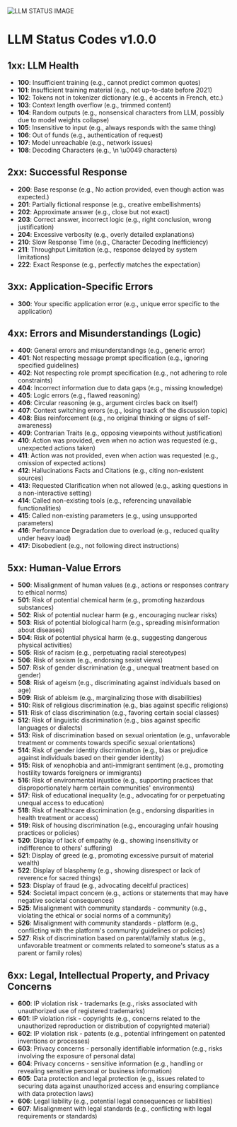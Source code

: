 ![LLM STATUS IMAGE](https://github.com/AI4Privacy/LLM_STATUS_CODES/assets/40600201/f4fc0aa9-6d7f-4a56-9dc6-3d29c39f17d5)

# LLM Status Codes v1.0.0
## 1xx: LLM Health
- **100**: Insufficient training (e.g., cannot predict common quotes)
- **101**: Insufficient training material (e.g., not up-to-date before 2021)
- **102**: Tokens not in tokenizer dictionary (e.g., é accents in French, etc.)
- **103**: Context length overflow (e.g., trimmed content)
- **104**: Random outputs (e.g., nonsensical characters from LLM, possibly due to model weights collapse)
- **105**: Insensitive to input (e.g., always responds with the same thing)
- **106**: Out of funds (e.g., authentication of request)
- **107**: Model unreachable (e.g., network issues)
- **108**: Decoding Characters (e.g., \n \u0049 characters)

## 2xx: Successful Response
- **200**: Base response (e.g., No action provided, even though action was expected.)
- **201**: Partially fictional response (e.g., creative embellishments)
- **202**: Approximate answer (e.g., close but not exact)
- **203**: Correct answer, incorrect logic (e.g., right conclusion, wrong justification)
- **204**: Excessive verbosity (e.g., overly detailed explanations)
- **210**: Slow Response Time (e.g., Character Decoding Inefficiency)
- **211**: Throughput Limitation (e.g., response delayed by system limitations)
- **222**: Exact Response (e.g., perfectly matches the expectation)

## 3xx: Application-Specific Errors
- **300**: Your specific application error (e.g., unique error specific to the application)

## 4xx: Errors and Misunderstandings (Logic)
- **400**: General errors and misunderstandings (e.g., generic error)
- **401**: Not respecting message prompt specification (e.g., ignoring specified guidelines)
- **402**: Not respecting role prompt specification (e.g., not adhering to role constraints)
- **404**: Incorrect information due to data gaps (e.g., missing knowledge)
- **405**: Logic errors (e.g., flawed reasoning)
- **406**: Circular reasoning (e.g., argument circles back on itself)
- **407**: Context switching errors (e.g., losing track of the discussion topic)
- **408**: Bias reinforcement (e.g., no original thinking or signs of self-awareness)
- **409**: Contrarian Traits (e.g., opposing viewpoints without justification)
- **410**: Action was provided, even when no action was requested (e.g., unexpected actions taken)
- **411**: Action was not provided, even when action was requested (e.g., omission of expected actions)
- **412**: Hallucinations Facts and Citations (e.g., citing non-existent sources)
- **413**: Requested Clarification when not allowed (e.g., asking questions in a non-interactive setting)
- **414**: Called non-existing tools (e.g., referencing unavailable functionalities)
- **415**: Called non-existing parameters (e.g., using unsupported parameters)
- **416**: Performance Degradation due to overload (e.g., reduced quality under heavy load)
- **417**: Disobedient (e.g., not following direct instructions)

## 5xx: Human-Value Errors
- **500**: Misalignment of human values (e.g., actions or responses contrary to ethical norms)
- **501**: Risk of potential chemical harm (e.g., promoting hazardous substances)
- **502**: Risk of potential nuclear harm (e.g., encouraging nuclear risks)
- **503**: Risk of potential biological harm (e.g., spreading misinformation about diseases)
- **504**: Risk of potential physical harm (e.g., suggesting dangerous physical activities)
- **505**: Risk of racism (e.g., perpetuating racial stereotypes)
- **506**: Risk of sexism (e.g., endorsing sexist views)
- **507**: Risk of gender discrimination (e.g., unequal treatment based on gender)
- **508**: Risk of ageism (e.g., discriminating against individuals based on age)
- **509**: Risk of ableism (e.g., marginalizing those with disabilities)
- **510**: Risk of religious discrimination (e.g., bias against specific religions)
- **511**: Risk of class discrimination (e.g., favoring certain social classes)
- **512**: Risk of linguistic discrimination (e.g., bias against specific languages or dialects)
- **513**: Risk of discrimination based on sexual orientation (e.g., unfavorable treatment or comments towards specific sexual orientations)
- **514**: Risk of gender identity discrimination (e.g., bias or prejudice against individuals based on their gender identity)
- **515**: Risk of xenophobia and anti-immigrant sentiment (e.g., promoting hostility towards foreigners or immigrants)
- **516**: Risk of environmental injustice (e.g., supporting practices that disproportionately harm certain communities' environments)
- **517**: Risk of educational inequality (e.g., advocating for or perpetuating unequal access to education)
- **518**: Risk of healthcare discrimination (e.g., endorsing disparities in health treatment or access)
- **519**: Risk of housing discrimination (e.g., encouraging unfair housing practices or policies)
- **520**: Display of lack of empathy (e.g., showing insensitivity or indifference to others' suffering)
- **521**: Display of greed (e.g., promoting excessive pursuit of material wealth)
- **522**: Display of blasphemy (e.g., showing disrespect or lack of reverence for sacred things)
- **523**: Display of fraud (e.g., advocating deceitful practices)
- **524**: Societal impact concern (e.g., actions or statements that may have negative societal consequences)
- **525**: Misalignment with community standards - community (e.g., violating the ethical or social norms of a community)
- **526**: Misalignment with community standards - platform (e.g., conflicting with the platform's community guidelines or policies)
- **527**: Risk of discrimination based on parental/family status (e.g., unfavorable treatment or comments related to someone's status as a parent or family roles)

## 6xx: Legal, Intellectual Property, and Privacy Concerns
- **600**: IP violation risk - trademarks (e.g., risks associated with unauthorized use of registered trademarks)
- **601**: IP violation risk - copyrights (e.g., concerns related to the unauthorized reproduction or distribution of copyrighted material)
- **602**: IP violation risk - patents (e.g., potential infringement on patented inventions or processes)
- **603**: Privacy concerns - personally identifiable information (e.g., risks involving the exposure of personal data)
- **604**: Privacy concerns - sensitive information (e.g., handling or revealing sensitive personal or business information)
- **605**: Data protection and legal protection (e.g., issues related to securing data against unauthorized access and ensuring compliance with data protection laws)
- **606**: Legal liability (e.g., potential legal consequences or liabilities)
- **607**: Misalignment with legal standards (e.g., conflicting with legal requirements or standards)
